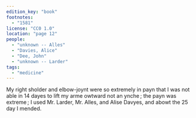 ```yaml
---
edition_key: "book"
footnotes:
  - "1581"
license: "CC0 1.0"
location: "page 12"
people:
  - "unknown -- Alles"
  - "Davies, Alice"
  - "Dee, John"
  - "unknown -- Larder"
tags:
  - "medicine"
---
```

My right
sholder and elbow-joynt were so extremely in payn that I was
not able in 14 dayes to lift my arme owtward not an ynche ; the
payn was extreme ; I used Mr. Larder, Mr. Alles, and Alise
Davyes, and abowt the 25 day I mended.
